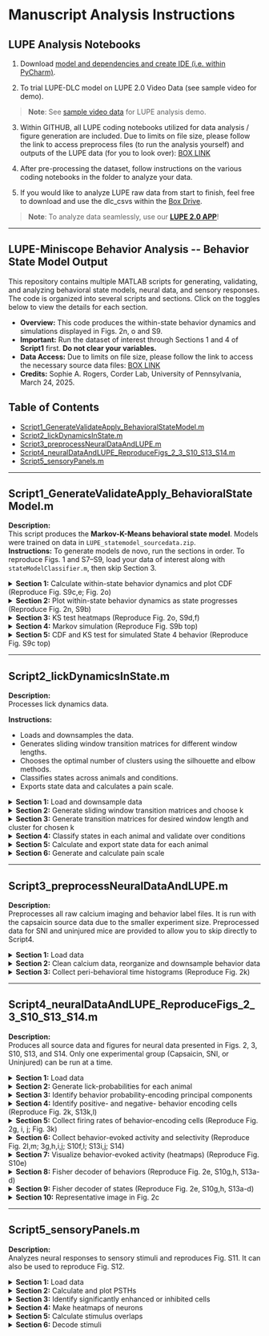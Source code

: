 # Manuscript Analysis Instructions

## LUPE Analysis Notebooks
1. Download [model and dependencies and create IDE (i.e. within PyCharm)](https://github.com/justin05423/LUPE-2.0-AnalysisPackage/blob/main/README.md#installation-guide).

2. To trial LUPE-DLC model on LUPE 2.0 Video Data (see sample video for demo).
> **Note**: See [sample video data](https://upenn.box.com/s/niodmaqcfebiyd0dmnyfutq432co8k4m) for LUPE analysis demo.

3. Within GITHUB, all LUPE coding notebooks utilized for data analysis / figure generation are included. Due to limits on file size, please follow the link to access preprocess files (to run the analysis yourself) and outputs of the LUPE data (for you to look over): [BOX LINK](https://upenn.box.com/s/tmz7v7u73ymvvymi1hy7okc9brx5h7ko)  

4. After pre-processing the dataset, follow instructions on the various coding notebooks in the folder to analyze your data.

5. If you would like to analyze LUPE raw data from start to finish, feel free to download and use the dlc_csvs within the [Box Drive](https://upenn.box.com/s/tmz7v7u73ymvvymi1hy7okc9brx5h7ko).
> **Note**: To analyze data seamlessly, use our [**LUPE 2.0 APP**](https://github.com/justin05423/LUPE-2.0-App)!

---

## LUPE-Miniscope Behavior Analysis -- Behavior State Model Output
This repository contains multiple MATLAB scripts for generating, validating, and analyzing behavioral state models, neural data, and sensory responses. The code is organized into several scripts and sections. Click on the toggles below to view the details for each section.
  
  - **Overview:** This code produces the within-state behavior dynamics and simulations displayed in Figs. 2n, o and S9.
  - **Important:** Run the dataset of interest through Sections 1 and 4 of **Script1** first. **Do not clear your variables.**
  - **Data Access:** Due to limits on file size, please follow the link to access the necessary source data files: [BOX LINK](https://upenn.box.com/s/et3vkipe18l4apoaz38bazkjujgxppr2)
  - **Credits:** Sophie A. Rogers, Corder Lab, University of Pennsylvania, March 24, 2025.

## Table of Contents

- [Script1_GenerateValidateApply_BehavioralStateModel.m](#script1_generatevalidateapply_behavioralstatemodelm)
- [Script2_lickDynamicsInState.m](#script2_lickdynamicsinstatem)
- [Script3_preprocessNeuralDataAndLUPE.m](#script3_preprocessneuraldataandlupem)
- [Script4_neuralDataAndLUPE_ReproduceFigs_2_3_S10_S13_S14.m](#script4_neuraldataandlupe_reproducefigs_2_3_s10_s13_s14m)
- [Script5_sensoryPanels.m](#script5_sensorypanelsm)

---

## Script1_GenerateValidateApply_BehavioralStateModel.m
**Description:**  
This script produces the **Markov-K-Means behavioral state model**. Models were trained on data in `LUPE_statemodel_sourcedata.zip`.  
**Instructions:** To generate models de novo, run the sections in order. To reproduce Figs. 1 and S7–S9, load your data of interest along with `stateModelClassifier.m`, then skip Section 3.

<details>
  <summary><strong>Section 1:</strong> Calculate within-state behavior dynamics and plot CDF (Reproduce Fig. S9c,e; Fig. 2o)</summary>
  
  Calculates the within-state behavior dynamics and plots the cumulative distribution function.
</details>

<details>
  <summary><strong>Section 2:</strong> Plot within-state behavior dynamics as state progresses (Reproduce Fig. 2n, S9b)</summary>
  
  Creates plots to show how the behavior dynamics evolve over the state progression.
</details>

<details>
  <summary><strong>Section 3:</strong> KS test heatmaps (Reproduce Fig. 2o, S9d,f)</summary>
  
  Generates heatmaps based on Kolmogorov–Smirnov tests.
</details>

<details>
  <summary><strong>Section 4:</strong> Markov simulation (Reproduce Fig. S9b top)</summary>
  
  Runs a Markov simulation to reproduce the top portion of Fig. S9b.
</details>

<details>
  <summary><strong>Section 5:</strong> CDF and KS test for simulated State 4 behavior (Reproduce Fig. S9c top)</summary>
  
  Calculates the CDF and performs KS tests on the simulated behavior for State 4.
</details>

---

## Script2_lickDynamicsInState.m
**Description:**  
Processes lick dynamics data.

**Instructions:**  
- Loads and downsamples the data.  
- Generates sliding window transition matrices for different window lengths.  
- Chooses the optimal number of clusters using the silhouette and elbow methods.  
- Classifies states across animals and conditions.  
- Exports state data and calculates a pain scale.

<details>
  <summary><strong>Section 1:</strong> Load and downsample data</summary>
  
  Loads the raw data and applies downsampling.
</details>

<details>
  <summary><strong>Section 2:</strong> Generate sliding window transition matrices and choose k</summary>
  
  Generates sliding window transition matrices for various window lengths and determines the optimal cluster number.
</details>

<details>
  <summary><strong>Section 3:</strong> Generate transition matrices for desired window length and cluster for chosen k</summary>
  
  Produces transition matrices using the selected window length and clusters the data based on the chosen k.
</details>

<details>
  <summary><strong>Section 4:</strong> Classify states in each animal and validate over conditions</summary>
  
  Classifies the states for each animal and validates the results under different conditions.
</details>

<details>
  <summary><strong>Section 5:</strong> Calculate and export state data for each animal</summary>
  
  Calculates state-specific data and exports the results for each animal.
</details>

<details>
  <summary><strong>Section 6:</strong> Generate and calculate pain scale</summary>
  
  Computes a pain scale based on the processed data.
</details>

---

## Script3_preprocessNeuralDataAndLUPE.m
**Description:**  
Preprocesses all raw calcium imaging and behavior label files. It is run with the capsaicin source data due to the smaller experiment size. Preprocessed data for SNI and uninjured mice are provided to allow you to skip directly to Script4.

<details>
  <summary><strong>Section 1:</strong> Load data</summary>
  
  Loads raw calcium and behavior data.
</details>

<details>
  <summary><strong>Section 2:</strong> Clean calcium data, reorganize and downsample behavior data</summary>
  
  Cleans the calcium imaging data and reorganizes/downsamples the behavior data.
</details>

<details>
  <summary><strong>Section 3:</strong> Collect peri-behavioral time histograms (Reproduce Fig. 2k)</summary>
  
  Collects peri-behavioral time histograms to reproduce Fig. 2k.
</details>

---

## Script4_neuralDataAndLUPE_ReproduceFigs_2_3_S10_S13_S14.m
**Description:**  
Produces all source data and figures for neural data presented in Figs. 2, 3, S10, S13, and S14. Only one experimental group (Capsaicin, SNI, or Uninjured) can be run at a time.

<details>
  <summary><strong>Section 1:</strong> Load data</summary>
  
  Loads the neural data required for analysis.
</details>

<details>
  <summary><strong>Section 2:</strong> Generate lick-probabilities for each animal</summary>
  
  Calculates the lick-probabilities for each animal.
</details>

<details>
  <summary><strong>Section 3:</strong> Identify behavior probability-encoding principal components</summary>
  
  Identifies the principal components that encode behavior probability.
</details>

<details>
  <summary><strong>Section 4:</strong> Identify positive- and negative- behavior encoding cells (Reproduce Fig. 2k, S13k,l)</summary>
  
  Detects cells with positive and negative behavior encoding.
</details>

<details>
  <summary><strong>Section 5:</strong> Collect firing rates of behavior-encoding cells (Reproduce Fig. 2g, i, j; Fig. 3k)</summary>
  
  Collects the firing rate data of the identified behavior-encoding cells.
</details>

<details>
  <summary><strong>Section 6:</strong> Collect behavior-evoked activity and selectivity (Reproduce Fig. 2l,m; 3g,h,i,j; S10f,l; S13i,j; S14)</summary>
  
  Gathers data on behavior-evoked activity and the selectivity of these cells.
</details>

<details>
  <summary><strong>Section 7:</strong> Visualize behavior-evoked activity (heatmaps) (Reproduce Fig. S10e)</summary>
  
  Generates heatmaps to visualize the behavior-evoked neural activity.
</details>

<details>
  <summary><strong>Section 8:</strong> Fisher decoder of behaviors (Reproduce Fig. 2e, S10g,h, S13a-d)</summary>
  
  Implements a Fisher decoder to analyze behavioral data.
</details>

<details>
  <summary><strong>Section 9:</strong> Fisher decoder of states (Reproduce Fig. 2e, S10g,h, S13a-d)</summary>
  
  Implements a Fisher decoder to analyze state data.
</details>

<details>
  <summary><strong>Section 10:</strong> Representative image in Fig. 2c</summary>
  
  Generates a representative image for Fig. 2c.
</details>

---

## Script5_sensoryPanels.m
**Description:**  
Analyzes neural responses to sensory stimuli and reproduces Fig. S11. It can also be used to reproduce Fig. S12.

<details>
  <summary><strong>Section 1:</strong> Load data</summary>
  
  Loads the data related to sensory stimuli.
</details>

<details>
  <summary><strong>Section 2:</strong> Calculate and plot PSTHs</summary>
  
  Calculates and plots Peri-Stimulus Time Histograms (PSTHs).
</details>

<details>
  <summary><strong>Section 3:</strong> Identify significantly enhanced or inhibited cells</summary>
  
  Identifies cells that are significantly enhanced or inhibited in response to the stimuli.
</details>

<details>
  <summary><strong>Section 4:</strong> Make heatmaps of neurons</summary>
  
  Creates heatmaps to visualize neuronal activity.
</details>

<details>
  <summary><strong>Section 5:</strong> Calculate stimulus overlaps</summary>
  
  Calculates the overlaps between responses to different sensory stimuli.
</details>

<details>
  <summary><strong>Section 6:</strong> Decode stimuli</summary>
  
  Applies decoding algorithms to classify the sensory stimuli.
</details>
